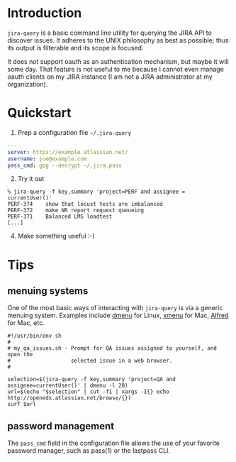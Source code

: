 # Introduction

`jira-query` is a basic command line utility for querying the JIRA API to
discover issues.  It adheres to the UNIX philosophy as best as possible; thus
its output is filterable and its scope is focused.

It does not support oauth as an authentication mechanism, but maybe it will
some day.  That feature is not useful to me because I cannot even manage oauth
clients on my JIRA instance (I am not a JIRA administrator at my organization).

# Quickstart

1. Prep a configuration file `~/.jira-query`

```yaml
---
server: https://example.atlassian.net/
username: joe@example.com
pass_cmd: gpg --decrypt ~/.jira.pass
```

2. Try it out

```
% jira-query -f key,summary 'project=PERF and assignee = currentUser()'
PERF-374	show that locust tests are imbalanced
PERF-372	make NR report request queueing
PERF-371	Balanced LMS loadtest
[...]
```

4. Make something useful :-)

# Tips

## menuing systems

One of the most basic ways of interacting with `jira-query` is via a generic
menuing system.  Examples include [dmenu](http://tools.suckless.org/dmenu/) for
Linux, [xmenu](https://github.com/uluyol/xmenu) for Mac,
[Alfred](https://www.alfredapp.com/) for Mac, etc.

```
#!/usr/bin/env sh
#
# my_qa_issues.sh - Prompt for QA issues assigned to yourself, and open the
#                   selected issue in a web browser.
#

selection=$(jira-query -f key,summary 'project=QA and assignee=currentUser()' | dmenu -l 20)
url=$(echo "$selection" | cut -f1 | xargs -I{} echo http://openedx.atlassian.net/browse/{})
surf $url
```

## password management

The `pass_cmd` field in the configuration file allows the use of your favorite
password manager, such as pass(1) or the lastpass CLI.
